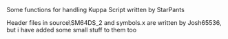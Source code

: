 Some functions for handling Kuppa Script written by StarPants

Header files in source\SM64DS_2 and symbols.x are written by Josh65536, but i have added some small stuff to them too